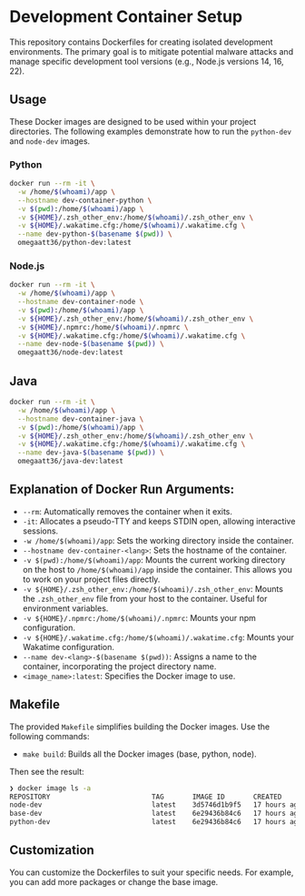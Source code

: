 # Development Container Setup

This repository contains Dockerfiles for creating isolated development environments. The primary goal is to mitigate potential malware attacks and manage specific development tool versions (e.g., Node.js versions 14, 16, 22).

## Usage

These Docker images are designed to be used within your project directories.  The following examples demonstrate how to run the `python-dev` and `node-dev` images.

### Python

```bash
docker run --rm -it \
  -w /home/$(whoami)/app \
  --hostname dev-container-python \
  -v $(pwd):/home/$(whoami)/app \
  -v ${HOME}/.zsh_other_env:/home/$(whoami)/.zsh_other_env \
  -v ${HOME}/.wakatime.cfg:/home/$(whoami)/.wakatime.cfg \
  --name dev-python-$(basename $(pwd)) \
  omegaatt36/python-dev:latest
```

### Node.js

```bash
docker run --rm -it \
  -w /home/$(whoami)/app \
  --hostname dev-container-node \
  -v $(pwd):/home/$(whoami)/app \
  -v ${HOME}/.zsh_other_env:/home/$(whoami)/.zsh_other_env \
  -v ${HOME}/.npmrc:/home/$(whoami)/.npmrc \
  -v ${HOME}/.wakatime.cfg:/home/$(whoami)/.wakatime.cfg \
  --name dev-node-$(basename $(pwd)) \
  omegaatt36/node-dev:latest
```

## Java

```bash
docker run --rm -it \
  -w /home/$(whoami)/app \
  --hostname dev-container-java \
  -v $(pwd):/home/$(whoami)/app \
  -v ${HOME}/.zsh_other_env:/home/$(whoami)/.zsh_other_env \
  -v ${HOME}/.wakatime.cfg:/home/$(whoami)/.wakatime.cfg \
  --name dev-java-$(basename $(pwd)) \
  omegaatt36/java-dev:latest
```

## Explanation of Docker Run Arguments:

*   `--rm`: Automatically removes the container when it exits.
*   `-it`:  Allocates a pseudo-TTY and keeps STDIN open, allowing interactive sessions.
*   `-w /home/$(whoami)/app`: Sets the working directory inside the container.
*   `--hostname dev-container-<lang>`: Sets the hostname of the container.
*   `-v $(pwd):/home/$(whoami)/app`: Mounts the current working directory on the host to `/home/$(whoami)/app` inside the container.  This allows you to work on your project files directly.
*   `-v ${HOME}/.zsh_other_env:/home/$(whoami)/.zsh_other_env`: Mounts the `.zsh_other_env` file from your host to the container. Useful for environment variables.
*   `-v ${HOME}/.npmrc:/home/$(whoami)/.npmrc`: Mounts your npm configuration.
*   `-v ${HOME}/.wakatime.cfg:/home/$(whoami)/.wakatime.cfg`: Mounts your Wakatime configuration.
*   `--name dev-<lang>-$(basename $(pwd))`: Assigns a name to the container, incorporating the project directory name.
*   `<image_name>:latest`: Specifies the Docker image to use.

## Makefile

The provided `Makefile` simplifies building the Docker images. Use the following commands:

*   `make build`: Builds all the Docker images (base, python, node).

Then see the result:

```sh
❯ docker image ls -a
REPOSITORY                         TAG       IMAGE ID       CREATED        SIZE
node-dev                           latest    3d5746d1b9f5   17 hours ago   686MB
base-dev                           latest    6e29436b84c6   17 hours ago   553MB
python-dev                         latest    6e29436b84c6   17 hours ago   553MB
```

## Customization

You can customize the Dockerfiles to suit your specific needs. For example, you can add more packages or change the base image.
